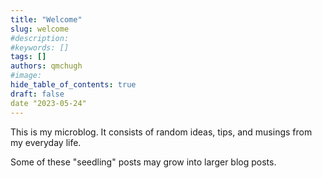 ```yaml
---
title: "Welcome"
slug: welcome
#description: 
#keywords: []
tags: []
authors: qmchugh
#image: 
hide_table_of_contents: true
draft: false
date "2023-05-24"
---
```


This is my microblog. It consists of random ideas, tips, and musings from my everyday life.

Some of these "seedling" posts may grow into larger blog posts.